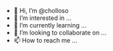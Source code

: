 - 👋 Hi, I’m @cholloso
- 👀 I’m interested in ...
- 🌱 I’m currently learning ...
- 💞️ I’m looking to collaborate on ...
- 📫 How to reach me ...

<!---
cholloso/cholloso is a ✨ special ✨ repository because its `README.md` (this file) appears on your GitHub profile.
You can click the Preview link to take a look at your changes.
--->
